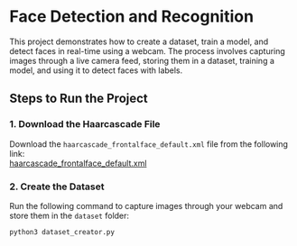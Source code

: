 # Face Detection and Recognition

This project demonstrates how to create a dataset, train a model, and detect faces in real-time using a webcam. The process involves capturing images through a live camera feed, storing them in a dataset, training a model, and using it to detect faces with labels.

## Steps to Run the Project

### 1. Download the Haarcascade File

Download the `haarcascade_frontalface_default.xml` file from the following link:  
[haarcascade_frontalface_default.xml](https://github.com/kipr/opencv/blob/master/data/haarcascades/haarcascade_frontalface_default.xml)

### 2. Create the Dataset

Run the following command to capture images through your webcam and store them in the `dataset` folder:

```bash
python3 dataset_creator.py
